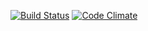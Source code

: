 [![Build Status](https://travis-ci.org/luhtalam/wadror.png)](https://travis-ci.org/luhtalam/wadror)
[![Code Climate](https://codeclimate.com/github/luhtalam/wadror.png)](https://codeclimate.com/github/luhtalam/wadror)
